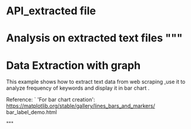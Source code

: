 # API_extracted file
 Analysis on extracted text files
"""
==============
Data Extraction with graph
==============

This example shows how to extract text data from web scraping ,use it 
to analyze frequency of keywords and display it in bar chart .

Reference:
`
'For bar chart creation':
https://matplotlib.org/stable/gallery/lines_bars_and_markers/
bar_label_demo.html

"""
